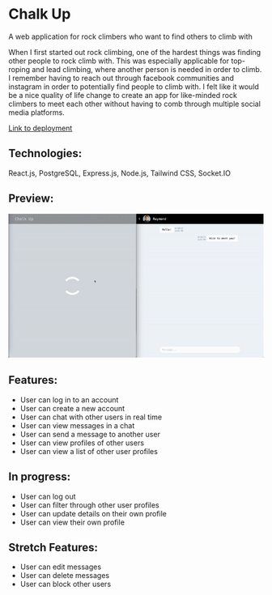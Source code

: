 # Chalk Up

A web application for rock climbers who want to find others to climb with

When I first started out rock climbing, one of the hardest things was finding other people to rock climb with. This was especially applicable for top-roping and lead climbing, where another person is needed in order to climb. I remember having to reach out through facebook communities and instagram in order to potentially find people to climb with. I felt like it would be a nice quality of life change to create an app for like-minded rock climbers to meet each other without having to comb through multiple social media platforms.

[Link to deployment](https://chalk-up-app.herokuapp.com/)

Technologies:
-

React.js, PostgreSQL, Express.js, Node.js, Tailwind CSS, Socket.IO

Preview:
-
![](./server/public/images/read-me.gif)

Features:
-
- User can log in to an account
- User can create a new account
- User can chat with other users in real time
- User can view messages in a chat
- User can send a message to another user
- User can view profiles of other users
- User can view a list of other user profiles

In progress:
-
- User can log out
- User can filter through other user profiles
- User can update details on their own profile
- User can view their own profile

Stretch Features:
-
- User can edit messages
- User can delete messages
- User can block other users
